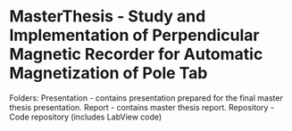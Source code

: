 # MasterThesis - Study and Implementation of Perpendicular Magnetic Recorder for Automatic Magnetization of Pole Tab
Folders:
Presentation -  contains presentation prepared for the final master thesis presentation.
Report - contains master thesis report.
Repository - Code repository (includes LabView code)